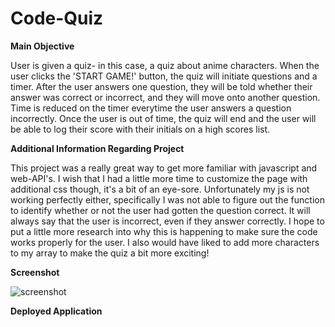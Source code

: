 # Code-Quiz

**Main Objective**

User is given a quiz- in this case, a quiz about anime characters.
When the user clicks the 'START GAME!' button, the quiz will initiate questions and a timer.
After the user answers one question, they will be told whether their answer was correct or incorrect, and they will move onto another question.
Time is reduced on the timer everytime the user answers a question incorrectly.
Once the user is out of time, the quiz will end and the user will be able to log their score with their initials on a high scores list.

**Additional Information Regarding Project**

This project was a really great way to get more familiar with javascript and web-API's. I wish that I had a little more time to customize the page with additional css though, it's a bit of an eye-sore. Unfortunately my js is not working perfectly either, specifically I was not able to figure out the function to identify whether or not the user had gotten the question correct. It will always say that the user is incorrect, even if they answer correctly. I hope to put a little more research into why this is happening to make sure the code works properly for the user. I also would have liked to add more characters to my array to make the quiz a bit more exciting!

**Screenshot**

![screenshot](https://user-images.githubusercontent.com/104277073/168221554-f360a620-8077-4a0a-8036-2a1c419a4621.jpg)

**Deployed Application**

